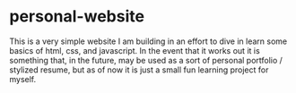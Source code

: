 # personal-website

This is a very simple website I am building in an effort to dive in learn some basics of html, css, and javascript. In the
event that it works out it is something that, in the future, may be used as a sort of personal portfolio / stylized resume,
but as of now it is just a small fun learning project for myself.
